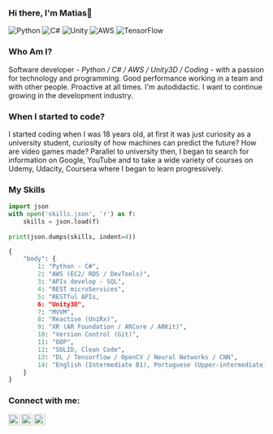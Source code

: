 ### Hi there, I'm Matias👋
![Python](https://img.shields.io/badge/python-3670A0?style=for-the-badge&logo=python&logoColor=ffdd54)
![C#](https://img.shields.io/badge/c%23-%23239120.svg?style=for-the-badge&logo=c-sharp&logoColor=white)
![Unity](https://img.shields.io/badge/unity-%23000000.svg?style=for-the-badge&logo=unity&logoColor=white)
![AWS](https://img.shields.io/badge/AWS-%23FF9900.svg?style=for-the-badge&logo=amazon-aws&logoColor=white)
![TensorFlow](https://img.shields.io/badge/TensorFlow-%23FF6F00.svg?style=for-the-badge&logo=TensorFlow&logoColor=white)

### Who Am I?

Software developer _- Python / C# / AWS / Unity3D / Coding -_ with a passion for technology and programming. Good performance working in a team and with other people. Proactive at all times. I'm autodidactic. I want to continue growing in the development industry.

### When I started to code?

I started coding when I was 18 years old, at first it was just curiosity as a university student, curiosity of how machines can predict the future? How are video games made? Parallel to university then, I began to search for information on Google, YouTube and to take a wide variety of courses on Udemy, Udacity, Coursera where I began to learn progressively.

### My Skills
```Python
import json
with open('skills.json', 'r') as f:
    skills = json.load(f)
  
print(json.dumps(skills, indent=4))
```
```Python
{
    "body": {
        1: "Python - C#",
        2: "AWS (EC2/ RDS / DevTools)",
        3: "APIs develop - SQL",
        4: "REST microServices",
        5: "RESTful APIs,
        6: "Unity3D",
        7: "MVVM",
        8: "Reactive (UniRx)",
        9: "XR (AR Foundation / ARCore / ARKit)",
        10: "Version Control (Git)",
        11: "OOP",
        12: "SOLID, Clean Code",
        13: "DL / Tensorflow / OpenCV / Neural Networks / CNN",
        14: "English (Intermediate B1), Portuguese (Upper-intermediate), Spanish (Native)"
    }
}
```
 
### Connect with me:

[<img align="left" alt="" width="22px" src="https://img.icons8.com/external-justicon-flat-justicon/344/external-youtube-social-media-justicon-flat-justicon.png" />][youtube]
[<img align="left" alt="" width="22px" src="https://img.icons8.com/external-tal-revivo-shadow-tal-revivo/344/external-twitter-alphabet-t-logo-which-no-more-exists-logo-shadow-tal-revivo.png" />][twitter]
[<img align="left" alt="" width="22px" src="https://img.icons8.com/external-justicon-flat-justicon/344/external-linkedin-social-media-justicon-flat-justicon.png" />][linkedin]

<br />

[website]: https://www.linkedin.com/in/matiasvallejos/
[twitter]: https://twitter.com/MatiasAVallejos
[youtube]: https://www.youtube.com/channel/UCLzRlIA3FEZF7bxLOfs9WXg
[linkedin]: https://www.linkedin.com/in/matiasvallejos
